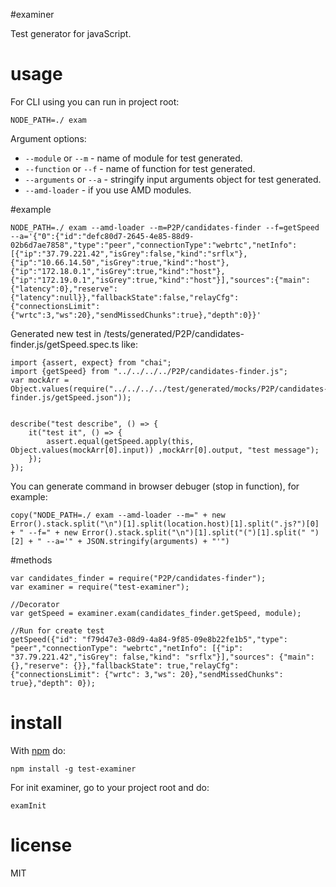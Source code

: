 #examiner

Test generator for javaScript.

# usage

For CLI using you can run in project root:

```
NODE_PATH=./ exam
```

Argument options:

* `--module` or `--m` - name of module for test generated.
* `--function` or `--f` - name of function for test generated.
* `--arguments` or `--a` - stringify input arguments object for test generated.
* `--amd-loader` - if you use AMD modules.

#example

```
NODE_PATH=./ exam --amd-loader --m=P2P/candidates-finder --f=getSpeed --a='{"0":{"id":"defc80d7-2645-4e85-88d9-02b6d7ae7858","type":"peer","connectionType":"webrtc","netInfo":[{"ip":"37.79.221.42","isGrey":false,"kind":"srflx"},{"ip":"10.66.14.50","isGrey":true,"kind":"host"},{"ip":"172.18.0.1","isGrey":true,"kind":"host"},{"ip":"172.19.0.1","isGrey":true,"kind":"host"}],"sources":{"main":{"latency":0},"reserve":{"latency":null}},"fallbackState":false,"relayCfg":{"connectionsLimit":{"wrtc":3,"ws":20},"sendMissedChunks":true},"depth":0}}'
```

Generated new test in /tests/generated/P2P/candidates-finder.js/getSpeed.spec.ts like:

```
import {assert, expect} from "chai";
import {getSpeed} from "../../../../P2P/candidates-finder.js";
var mockArr = Object.values(require("../../../../test/generated/mocks/P2P/candidates-finder.js/getSpeed.json"));


describe("test describe", () => {
    it("test it", () => {
        assert.equal(getSpeed.apply(this, Object.values(mockArr[0].input)) ,mockArr[0].output, "test message");
    });
});
```

You can generate command in browser debuger (stop in function), for example:
```
copy("NODE_PATH=./ exam --amd-loader --m=" + new Error().stack.split("\n")[1].split(location.host)[1].split(".js?")[0] + " --f=" + new Error().stack.split("\n")[1].split("(")[1].split(" ")[2] + " --a='" + JSON.stringify(arguments) + "'")
```

#methods

```
var candidates_finder = require("P2P/candidates-finder");
var examiner = require("test-examiner");

//Decorator
var getSpeed = examiner.exam(candidates_finder.getSpeed, module);

//Run for create test
getSpeed({"id": "f79d47e3-08d9-4a84-9f85-09e8b22fe1b5","type": "peer","connectionType": "webrtc","netInfo": [{"ip": "37.79.221.42","isGrey": false,"kind": "srflx"}],"sources": {"main": {},"reserve": {}},"fallbackState": true,"relayCfg": {"connectionsLimit": {"wrtc": 3,"ws": 20},"sendMissedChunks": true},"depth": 0});
```

# install

With [npm](https://npmjs.org) do:

```
npm install -g test-examiner
```

For init examiner, go to your project root and do:
```
examInit
```

# license

MIT

